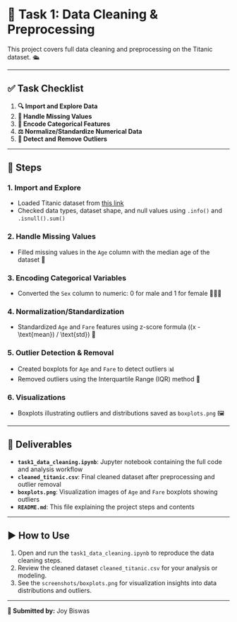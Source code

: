 # 🚢 Task 1: Data Cleaning & Preprocessing

This project covers full data cleaning and preprocessing on the Titanic dataset. 🛳️

---

## ✅ Task Checklist

1. **🔍 Import and Explore Data**
2. **🧹 Handle Missing Values**
3. **🔢 Encode Categorical Features**
4. **⚖️ Normalize/Standardize Numerical Data**
5. **🚫 Detect and Remove Outliers**

---

## 📝 Steps

### 1. Import and Explore
- Loaded Titanic dataset from [this link](https://web.stanford.edu/class/archive/cs/cs109/cs109.1166/stuff/titanic.csv)  
- Checked data types, dataset shape, and null values using `.info()` and `.isnull().sum()`

### 2. Handle Missing Values
- Filled missing values in the `Age` column with the median age of the dataset 🧮

### 3. Encoding Categorical Variables
- Converted the `Sex` column to numeric: 0 for male and 1 for female 👨‍👩‍👧

### 4. Normalization/Standardization
- Standardized `Age` and `Fare` features using z-score formula \((x - \text{mean}) / \text{std}\) 📏

### 5. Outlier Detection & Removal
- Created boxplots for `Age` and `Fare` to detect outliers 📊  
- Removed outliers using the Interquartile Range (IQR) method 🚫

### 6. Visualizations
- Boxplots illustrating outliers and distributions saved as `boxplots.png` 🖼️

---

## 📁 Deliverables

- **`task1_data_cleaning.ipynb`**: Jupyter notebook containing the full code and analysis workflow  
- **`cleaned_titanic.csv`**: Final cleaned dataset after preprocessing and outlier removal  
- **`boxplots.png`**: Visualization images of `Age` and `Fare` boxplots showing outliers  
- **`README.md`**: This file explaining the project steps and contents

---

## ▶️ How to Use

1. Open and run the `task1_data_cleaning.ipynb` to reproduce the data cleaning steps.  
2. Review the cleaned dataset `cleaned_titanic.csv` for your analysis or modeling.  
3. See the `screenshots/boxplots.png` for visualization insights into data distributions and outliers.  

---

**👤 Submitted by:** Joy Biswas
